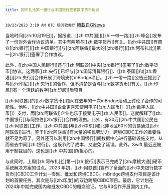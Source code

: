 ```yaml
---
title: 阿布扎比第一银行与中国银行签署数字货币协议
---
```

`10/23/2023 3:10 AM UTC 银河歌舞厅` [轉載自GNews](https://gnews.org/articles/1868047)

当地时间[[zh:10月19日]]，据报道，[[zh:中共国]][[zh:一带一路]][[zh:峰会]]发布了一份对外合作协议清单。其中有两项与[[zh:数字货币]]有关。[[zh:中共国]]有商业[[zh:银行]][[zh:中国银行]]与[[zh:阿联酋]]最大的[[zh:银行]][[zh:阿布扎比]]第一[[zh:银行]]签署了合作协议。

此外，[[zh:中国人民银行]]还与[[zh:阿联酋]]中央[[zh:银行]]签署了[[zh:数字货币]]协议。这两家[[zh:央行]]已经与[[zh:国际清算银行]]、[[zh:泰国]]和[[zh:香港]][[zh:央行]]合作开展了跨境支付mBridge项目。[[zh:一带一路]]公告还提到了与[[zh:印尼]][[zh:央行]]的合作，但不清楚是否与[[zh:数字货币]]有关。[[zh:印尼]]有一个活跃的数字[[zh:印尼]]盾项目。

[[zh:阿联酋]]的[[zh:数字货币]]顾问在去年的一次mBridge活动上讨论了合作的可能性。他称，[[zh:中共国]]企业更喜欢使用电子[[zh:人民币]]（[[zh:数字人民币]]）支付，而[[zh:阿联酋]]企业也乐于接受电子[[zh:人民币]]。这就解释了[[zh:中国银行]]与阿拉伯[[zh:银行]]合作的理由。此外，有30万[[zh:中共国]]公民在[[zh:阿联酋]]工作，[[zh:中共国]]与[[zh:中东]]和北非地区60%的贸易通过[[zh:阿联酋]]进行。鉴于[[zh:阿联酋]]有大量的移民劳动力，跨境CBDC工作的重要性就不足为奇了。另外还可以利用[[zh:中国银行]]间数据中心进行基础设施支付，从而省去中间[[zh:银行]]。这既节约了成本，又避免了延误。此外，Swift 最近还被用于制裁目的，这也是[[zh:中共国]]所担心的。

与此同时，上周[[zh:阿布扎比]]第一[[zh:银行]]表示已完成了[[zh:摩根大通]]硬币系统解决方案的试点。2023 年初，[[zh:阿联酋]]宣布了全面的[[zh:中央银行数字货币]]CBDC工作计划--零售、批发和跨境CBDC。mBridge跨境支付项目是该计划的首要任务。其次是与[[zh:印度]]的双边跨境CBDC项目。最后，它计划在2024年中期完成国内和批发CBDC的概念验证。它与R3合作开展国内工作。



